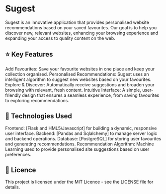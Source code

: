 # Sugest
Sugest is an innovative application that provides personalised website recommendations based on your saved favourites. Our goal is to help you discover new, relevant websites, enhancing your browsing experience and expanding your access to quality content on the web.

## :star: Key Features
Add Favourites: Save your favourite websites in one place and keep your collection organised.
Personalised Recommendations: Sugest uses an intelligent algorithm to suggest new websites based on your favourites.
Explore & Discover: Automatically receive suggestions and broaden your browsing with relevant, fresh content.
Intuitive Interface: A simple, user-friendly design that ensures a seamless experience, from saving favourites to exploring recommendations.

## :rocket: Technologies Used
Frontend:
[Flask and HML5/Javascript] for building a dynamic, responsive user interface.
Backend:
[Pandas and Sqlalchemy] to manage server logic and backend operations.
Database:
[PostgreSQL] for storing user favourites and generating recommendations.
Recommendation Algorithm:
Machine Learning used to provide personalised site suggestions based on user preferences.

## :page_with_curl: Licence
This project is licensed under the MIT Licence - see the LICENSE file for details.
